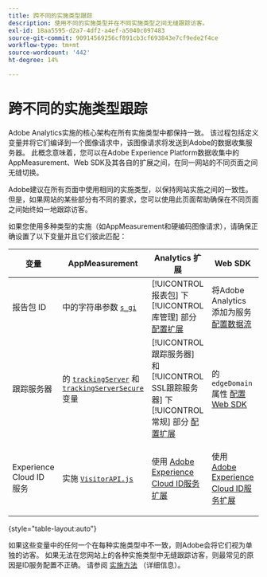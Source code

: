 ```yaml
---
title: 跨不同的实施类型跟踪
description: 使用不同的实施类型并在不同实施类型之间无缝跟踪访客。
exl-id: 18aa5595-d2a7-4df2-a4ef-a5040c097483
source-git-commit: 90914569256cf891cb3cf693843e7cf9ede2f4ce
workflow-type: tm+mt
source-wordcount: '442'
ht-degree: 14%

---
```


# 跨不同的实施类型跟踪

Adobe Analytics实施的核心架构在所有实施类型中都保持一致。 该过程包括定义变量并将它们编译到一个图像请求中，该图像请求将发送到Adobe的数据收集服务器。 此概念意味着，您可以在Adobe Experience Platform数据收集中的AppMeasurement、Web SDK及其各自的扩展之间，在同一网站的不同页面之间无缝切换。

Adobe建议在所有页面中使用相同的实施类型，以保持网站实施之间的一致性。 但是，如果网站的某些部分有不同的要求，您可以使用此页面帮助确保在不同页面之间始终如一地跟踪访客。

如果您使用多种类型的实施（如AppMeasurement和硬编码图像请求），请确保正确设置了以下变量并且它们彼此匹配：

| 变量 | AppMeasurement | Analytics 扩展 | Web SDK | Web SDK 扩展 | 硬编码图像请求 |
| --- | --- | --- | --- | --- | --- |
| 报告包 ID | 中的字符串参数 [`s_gi`](../vars/functions/s-gi.md) | [!UICONTROL 报表包] 下 [!UICONTROL 库管理] 部分 [配置扩展](https://experienceleague.adobe.com/docs/experience-platform/tags/extensions/client/analytics/overview.html) | 将Adobe Analytics添加为服务 [配置数据流](https://experienceleague.adobe.com/docs/experience-platform/edge/datastreams/configure.html) | 将Adobe Analytics添加为服务 [配置数据流](https://experienceleague.adobe.com/docs/experience-platform/edge/datastreams/configure.html) | URL的一部分 `pathname` （之后） `/b/ss/`) |
| 跟踪服务器 | 的 [`trackingServer`](../vars/config-vars/trackingserver.md) 和 [`trackingServerSecure`](../vars/config-vars/trackingserversecure.md) 变量 | [!UICONTROL 跟踪服务器] 和 [!UICONTROL SSL跟踪服务器] 下 [!UICONTROL 常规] 部分 [配置扩展](https://experienceleague.adobe.com/docs/experience-platform/tags/extensions/client/analytics/overview.html) | 的 `edgeDomain` 属性 [配置Web SDK](https://experienceleague.adobe.com/docs/experience-platform/edge/fundamentals/configuring-the-sdk.html?lang=zh-Hans) | 的 [!UICONTROL 边缘域] when [配置扩展](https://experienceleague.adobe.com/docs/experience-platform/edge/extension/web-sdk-extension-configuration.html) | 的 `hostname` 图像请求URL的 |
| Experience Cloud ID 服务 | 实施 [`VisitorAPI.js`](https://experienceleague.adobe.com/docs/id-service/using/implementation/setup-analytics.html?lang=zh-Hans) | 使用 [Adobe Experience Cloud ID服务扩展](https://experienceleague.adobe.com/docs/experience-platform/tags/extensions/client/id-service/overview.html) | 使用 [Adobe Experience Cloud ID服务扩展](https://experienceleague.adobe.com/docs/experience-platform/tags/extensions/client/id-service/overview.html) | 使用 [Adobe Experience Cloud ID服务扩展](https://experienceleague.adobe.com/docs/experience-platform/tags/extensions/client/id-service/overview.html) | 制作 [对ID服务服务器的单独调用](https://experienceleague.adobe.com/docs/id-service/using/implementation/direct-integration.html) 以获取所需的ID |

{style=&quot;table-layout:auto&quot;}

如果这些变量中的任何一个在每种实施类型中不一致，则Adobe会将它们视为单独的访客。 如果无法在您网站上的各种实施类型中无缝跟踪访客，则最常见的原因是ID服务配置不正确。 请参阅 [实施方法](https://experienceleague.adobe.com/docs/id-service/using/implementation/implementation-methods.html) （详细信息）。
